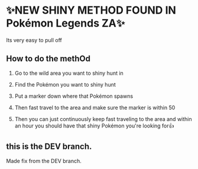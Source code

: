 
# ✨NEW SHINY METHOD FOUND IN Pokémon Legends ZA✨

Its very easy to pull off

## How to do the methOd 

1. Go to the wild area you want to shiny hunt in

2. Find the Pokémon you want to shiny hunt

3. Put a marker down where that Pokémon spawns

4. Then fast travel to the area and make sure the marker is within 50

5. Then you can just continuously keep fast traveling to the area and within an hour you should have that shiny Pokémon you're looking for👍


## this is the DEV branch.

Made fix from the DEV branch.